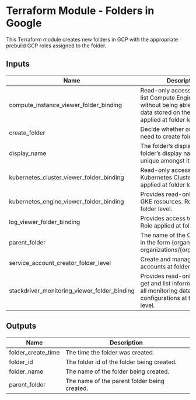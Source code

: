 # Terraform Module - Folders in Google
This Terraform module creates new folders in GCP with the appropriate prebuild GCP roles assigned to the folder.

## Inputs

| Name | Description | Type | Default | Required |
|------|-------------|:----:|:-----:|:-----:|
| compute\_instance\_viewer\_folder\_binding | Read-only access to get and list Compute Engine resources, without being able to read the data stored on them. Role applied at folder level. | list | `<list>` | no |
| create\_folder | Decide whether or not we need to create folders | string | n/a | yes |
| display\_name | The folder’s display name. A folder’s display name must be unique amongst its siblings. | string | n/a | yes |
| kubernetes\_cluster\_viewer\_folder\_binding | Read-only access to Kubernetes Clusters. Role applied at folder level. | list | `<list>` | no |
| kubernetes\_engine\_viewer\_folder\_binding | Provides read-only access to GKE resources. Role applied at folder level. | list | `<list>` | no |
| log\_viewer\_folder\_binding | Provides access to view logs. Role applied at folder level. | list | `<list>` | no |
| parent\_folder | The name of the Organization in the form {organization_id} or organizations/{organization_id} | string | n/a | yes |
| service\_account\_creator\_folder\_level | Create and manage service accounts at folder level. | list | `<list>` | no |
| stackdriver\_monitoring\_viewer\_folder\_binding | Provides read-only access to get and list information about all monitoring data and configurations at the folder level. | list | `<list>` | no |

## Outputs

| Name | Description |
|------|-------------|
| folder\_create\_time | The time the folder was created. |
| folder\_id | The folder id of the folder being created. |
| folder\_name | The name of the folder being created. |
| parent\_folder | The name of the parent folder being created. |